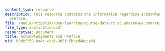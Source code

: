 ```yaml
---
content_type: resource
description: This resource contains the information regarding acknowledgments and
  preface.
file: /media/https%3A/open-learning-course-data-rc.s3.amazonaws.com/res-21g-003-learning-chinese-a-foundation-course-in-mandarin-spring-2011/b3dc57500a4cccbb985f5bbed48ccaf4_MITRES_21G_003S11_ack_pfe.pdf
file_type: application/pdf
resourcetype: Document
title: Acknowledgments and Preface
uid: b3dc5750-0a4c-ccbb-985f-5bbed48ccaf4
---
```

